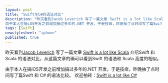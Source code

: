 ```yaml
---
layout: post
title: "Swift与C#的语法对比"
description: "昨天看到Jacob Leverich 写了一篇文章 Swift is a lot like Scala 介绍Swift 和 Scala 的语法对比，从这篇文章的确可以看到Swift 的语法和 Scala 高度的相似。
由于本人在搞iOS开发之前增加搞过多年的.NET 开发，于是技痒，昨晚抽了点时间写了篇Swift 和 C# 的语法比较。"
tags: [Swift]
newstylesheet: "iphone"
published: true
---
```


昨天看到[Jacob Leverich](https://github.com/leverich/) 写了一篇文章 [Swift is a lot like Scala](https://leverich.github.io/swiftislikescala/) 介绍Swift 和 Scala 的语法对比，从这篇文章的确可以看到Swift 的语法和 Scala 高度的相似。

由于本人在搞iOS开发之前增加搞过多年的.NET 开发，于是技痒，昨晚抽了点时间写了篇Swift 和 C# 的语法比较。
欢迎拍砖：[Swift is a lot like C#](https://github.com/terryso/swiftislikecsharp/)


